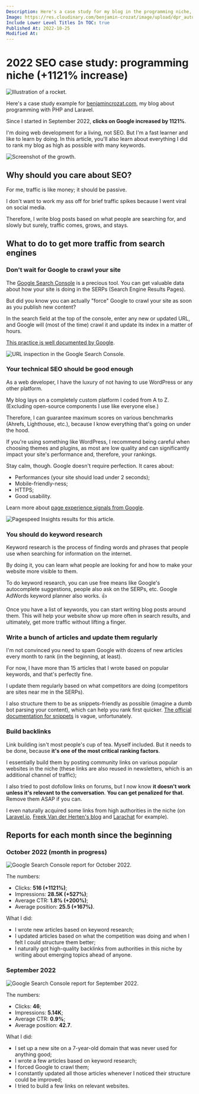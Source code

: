 ```yaml
---
Description: Here's a case study for my blog in the programming niche, where I share everything I did to increase clicks by a huge amount since the beginning.
Image: https://res.cloudinary.com/benjamin-crozat/image/upload/dpr_auto,f_auto,q_auto,w_auto/v1666719094/benjamincrozat.com/rocket_xv9mlh.png
Include Lower Level Titles In TOC: true
Published At: 2022-10-25
Modified At:
---
```


# 2022 SEO case study: programming niche (+1121% increase)

![Illustration of a rocket.](https://res.cloudinary.com/benjamin-crozat/image/upload/dpr_auto,f_auto,q_auto,w_auto/v1666719094/benjamincrozat.com/rocket_xv9mlh.png)

Here's a case study example for [benjamincrozat.com](https://benjamincrozat.com), my blog about programming with PHP and Laravel.

Since I started in September 2022, **clicks on Google increased by 1121%**.

I'm doing web development for a living, not SEO. But I'm a fast learner and like to learn by doing. In this article, you'll also learn about everything I did to rank my blog as high as possible with many keywords.

![Screenshot of the growth.](https://res.cloudinary.com/benjamin-crozat/image/upload/dpr_auto,f_auto,q_auto,w_auto/v1667399230/Screenshot_2022-11-02_at_15.26.50_y1j5w8.png)

## Why should you care about SEO?

For me, traffic is like money; it should be passive.

I don't want to work my ass off for brief traffic spikes because I went viral on social media. 

Therefore, I write blog posts based on what people are searching for, and slowly but surely, traffic comes, grows, and stays.

## What to do to get more traffic from search engines

### Don't wait for Google to crawl your site

The [Google Search Console](https://search.google.com/search-console) is a precious tool. You can get valuable data about how your site is doing in the SERPs (Search Engine Results Pages).

But did you know you can actually "force" Google to crawl your site as soon as you publish new content?

In the search field at the top of the console, enter any new or updated URL, and Google will (most of the time) crawl it and update its index in a matter of hours.

[This practice is well documented by Google](https://developers.google.com/search/docs/crawling-indexing/ask-google-to-recrawl).

![URL inspection in the Google Search Console.](https://res.cloudinary.com/benjamin-crozat/image/upload/dpr_auto,f_auto,q_auto,w_auto/v1666809540/benjamincrozat.com/Screenshot_2022-10-26_at_20.38.01_rbchgc.png)

### Your technical SEO should be good enough

As a web developer, I have the luxury of not having to use WordPress or any other platform.

My blog lays on a completely custom platform I coded from A to Z. (Excluding open-source components I use like everyone else.)

Therefore, I can guarantee maximum scores on various benchmarks (Ahrefs, Lighthouse, etc.), because I know everything that's going on under the hood.

If you're using something like WordPress, I recommend being careful when choosing themes and plugins, as most are low quality and can significantly impact your site's performance and, therefore, your rankings.

Stay calm, though. Google doesn't require perfection. It cares about:
- Performances (your site should load under 2 seconds);
- Mobile-friendly-ness;
- HTTPS;
- Good usability.

Learn more about [page experience signals from Google](https://developers.google.com/search/docs/appearance/page-experience#signals).

![Pagespeed Insights results for this article.](https://res.cloudinary.com/benjamin-crozat/image/upload/dpr_auto,f_auto,q_auto,w_auto/v1666809764/benjamincrozat.com/Screenshot_2022-10-26_at_20.42.36_hi0jgo.png)

### You should do keyword research

Keyword research is the process of finding words and phrases that people use when searching for information on the internet.

By doing it, you can learn what people are looking for and how to make your website more visible to them.

To do keyword research, you can use free means like Google's autocomplete suggestions, people also ask on the SERPs, etc. Google AdWords keyword planner also works. 👍

Once you have a list of keywords, you can start writing blog posts around them. This will help your website show up more often in search results, and ultimately, get more traffic without lifting a finger.

### Write a bunch of articles and update them regularly

I'm not convinced you need to spam Google with dozens of new articles every month to rank (in the beginning, at least).

For now, I have more than 15 articles that I wrote based on popular keywords, and that's perfectly fine.

I update them regularly based on what competitors are doing (competitors are sites near me in the SERPs). 

I also structure them to be as snippets-friendly as possible (imagine a dumb bot parsing your content), which can help you rank first quicker. [The official documentation for snippets](https://developers.google.com/search/docs/appearance/page-experience#signals) is vague, unfortunately.

### Build backlinks

Link building isn't most people's cup of tea. Myself included. But it needs to be done, because **it's one of the most critical ranking factors**.

I essentially build them by posting community links on various popular websites in the niche (these links are also reused in newsletters, which is an additional channel of traffic);

I also tried to post dofollow links on forums, but I now know **it doesn't work unless it's relevant to the conversation**. **You can get penalized for that**. Remove them ASAP if you can.

I even naturally acquired some links from high authorities in the niche (on [Laravel.io](https://laravel.io), [Freek Van der Herten's blog](https://freek.dev) and [Larachat](https://larachat.co) for example).

## Reports for each month since the beginning

### October 2022 (month in progress)

![Google Search Console report for October 2022.](https://res.cloudinary.com/benjamin-crozat/image/upload/dpr_auto,f_auto,q_auto,w_auto/v1667399132/Screenshot_2022-11-02_at_15.16.44_hf4yhc.png)

The numbers:

- Clicks: **516 (+1121%)**;
- Impressions: **28.5K (+527%)**;
- Average CTR: **1.8% (+200%)**;
- Average position: **25.5 (+167%)**.

What I did:

- I wrote new articles based on keyword research;
- I updated articles based on what the competition was doing and when I felt I could structure them better;
- I naturally got high-quality backlinks from authorities in this niche by writing about emerging topics ahead of anyone.

### September 2022

![Google Search Console report for September 2022.](https://res.cloudinary.com/benjamin-crozat/image/upload/dpr_auto,f_auto,q_auto,w_auto/v1666695809/benjamincrozat.com/Screenshot_2022-10-25_at_12.46.24_ofbwjb.png)

The numbers:

- Clicks: **46**;
- Impressions: **5.14K**;
- Average CTR: **0.9%**;
- Average position: **42.7**.

What I did:

- I set up a new site on a 7-year-old domain that was never used for anything good;
- I wrote a few articles based on keyword research;
- I forced Google to crawl them;
- I constantly updated all those articles whenever I noticed their structure could be improved;
- I tried to build a few links on relevant websites.

